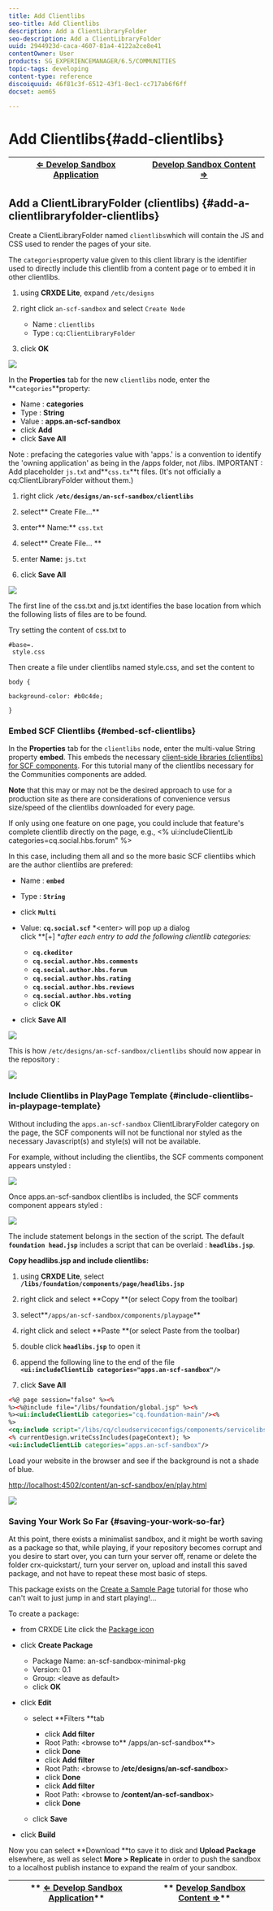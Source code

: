 ```yaml
---
title: Add Clientlibs
seo-title: Add Clientlibs
description: Add a ClientLibraryFolder
seo-description: Add a ClientLibraryFolder
uuid: 2944923d-caca-4607-81a4-4122a2ce8e41
contentOwner: User
products: SG_EXPERIENCEMANAGER/6.5/COMMUNITIES
topic-tags: developing
content-type: reference
discoiquuid: 46f81c3f-6512-43f1-8ec1-cc717ab6f6ff
docset: aem65

---
```


# Add Clientlibs{#add-clientlibs}

| **[⇐ Develop Sandbox Application](/communities/using/develop-app.md)** |**[Develop Sandbox Content ⇒](/communities/using/develop-content.md)** |
|---|---|

## Add a ClientLibraryFolder (clientlibs) {#add-a-clientlibraryfolder-clientlibs}

Create a ClientLibraryFolder named `clientlibs`which will contain the JS and CSS used to render the pages of your site.

The `categories`property value given to this client library is the identifier used to directly include this clientlib from a content page or to embed it in other clientlibs.

1. using **CRXDE Lite**, expand `/etc/designs`

1. right click `an-scf-sandbox` and select `Create Node`

    * Name : `clientlibs`
    * Type : `cq:ClientLibraryFolder`

1. click **OK**

![](assets/chlimage_1-47.png)

In the **Properties** tab for the new `clientlibs` node, enter the **`categories`**property:

* Name : **categories**
* Type : **String**
* Value : **apps.an-scf-sandbox**
* click **Add**
* click **Save All**

Note : prefacing the categories value with 'apps.' is a convention to identify the 'owning application' as being in the /apps folder, not /libs.  IMPORTANT : Add placeholder `js.tx`t and**`css.tx`**t files. (It's not officially a cq:ClientLibraryFolder without them.)

1. right click **`/etc/designs/an-scf-sandbox/clientlibs`**
1. select** Create File...**
1. enter** Name:** `css.txt`

1. select** Create File... **
1. enter **Name:** `js.txt`

1. click **Save All**

![](assets/chlimage_1-48.png)

The first line of the css.txt and js.txt identifies the base location from which the following lists of files are to be found.

Try setting the content of css.txt to

```
#base=.
 style.css
```

Then create a file under clientlibs named style.css, and set the content to

`body {`

`background-color: #b0c4de;`

`}`

### Embed SCF Clientlibs {#embed-scf-clientlibs}

In the **Properties** tab for the `clientlibs` node, enter the multi-value String property **embed**. This embeds the necessary [client-side libraries (clientlibs) for SCF components](/communities/using/client-customize.md#clientlibs-for-scf). For this tutorial many of the clientlibs necessary for the Communities components are added.

**Note** that this may or may not be the desired approach to use for a production site as there are considerations of convenience versus size/speed of the clientlibs downloaded for every page.

If only using one feature on one page, you could include that feature's complete clientlib directly on the page, e.g., &lt;% ui:includeClientLib categories=cq.social.hbs.forum" %&gt;

In this case, including them all and so the more basic SCF clientlibs which are the author clientlibs are prefered:

* Name : **`embed`**
* Type : **`String`**
* click **`Multi`**
* Value: **`cq.social.scf`** 
  *&lt;enter&gt; will pop up a dialog  
  click **[+] **after each entry to add the following clientlib categories:*

    * **`cq.ckeditor`**
    * **`cq.social.author.hbs.comments`**
    * **`cq.social.author.hbs.forum`**
    * **`cq.social.author.hbs.rating`**
    * **`cq.social.author.hbs.reviews`**
    * **`cq.social.author.hbs.voting`**
    * click **OK**

* click **Save All**

![](assets/chlimage_1-49.png)

This is how `/etc/designs/an-scf-sandbox/clientlibs` should now appear in the repository :

![](assets/chlimage_1-50.png) 

### Include Clientlibs in PlayPage Template {#include-clientlibs-in-playpage-template}

Without including the `apps.an-scf-sandbox` ClientLibraryFolder category on the page, the SCF components will not be functional nor styled as the necessary Javascript(s) and style(s) will not be available.

For example, without including the clientlibs, the SCF comments component appears unstyled :

![](assets/chlimage_1-51.png)

Once apps.an-scf-sandbox clientlibs is included, the SCF comments component appears styled :

![](assets/chlimage_1-52.png)

The include statement belongs in the <head> section of the <html> script. The default **`foundation head.jsp`** includes a script that can be overlaid : **`headlibs.jsp`**.

**Copy headlibs.jsp and include clientlibs:**

1. using **CRXDE Lite**, select **`/libs/foundation/components/page/headlibs.jsp`**

1. right click and select **Copy **(or select Copy from the toolbar)
1. select**`/apps/an-scf-sandbox/components/playpage`**
1. right click and select **Paste **(or select Paste from the toolbar)
1. double click **`headlibs.jsp`** to open it
1. append the following line to the end of the file  
   **`<ui:includeClientLib categories="apps.an-scf-sandbox"/>`**

1. click **Save All**

```xml
<%@ page session="false" %><%
%><%@include file="/libs/foundation/global.jsp" %><%
%><ui:includeClientLib categories="cq.foundation-main"/><%
%>
<cq:include script="/libs/cq/cloudserviceconfigs/components/servicelibs/servicelibs.jsp"/>
<% currentDesign.writeCssIncludes(pageContext); %>
<ui:includeClientLib categories="apps.an-scf-sandbox"/>

```

Load your website in the browser and see if the background is not a shade of blue.

[http://localhost:4502/content/an-scf-sandbox/en/play.html](http://localhost:4502/content/an-scf-sandbox/en/play.html)

![](assets/chlimage_1-53.png) 

### Saving Your Work So Far {#saving-your-work-so-far}

At this point, there exists a minimalist sandbox, and it might be worth saving as a package so that, while playing, if your repository becomes corrupt and you desire to start over, you can turn your server off, rename or delete the folder crx-quickstart/, turn your server on, upload and install this saved package, and not have to repeat these most basic of steps.

This package exists on the [Create a Sample Page](/communities/using/create-sample-page.md) tutorial for those who can't wait to just jump in and start playing!...

To create a package:

* from CRXDE Lite click the [Package icon](http://localhost:4502/crx/packmgr/) 
* click **Create Package**

    * Package Name: an-scf-sandbox-minimal-pkg
    * Version: 0.1
    * Group: &lt;leave as default&gt;
    * click **OK**

* click **Edit**

    * select **Filters **tab

        * click **Add filter**
        * Root Path: &lt;browse to** /apps/an-scf-sandbox**&gt;
        * click **Done**
        * click **Add filter**
        * Root Path: &lt;browse to **/etc/designs/an-scf-sandbox**&gt;
        * click **Done**
        * click **Add filter**
        * Root Path: &lt;browse to **/content/an-scf-sandbox**&gt;
        * click **Done**

    * click **Save**

* click **Build**

Now you can select **Download **to save it to disk and **Upload Package** elsewhere, as well as select **More &gt; Replicate** in order to push the sandbox to a localhost publish instance to expand the realm of your sandbox.  

| ** [⇐ Develop Sandbox Application](/communities/using/develop-app.md)** |** [Develop Sandbox Content ⇒](/communities/using/develop-content.md)** |
|---|---|

